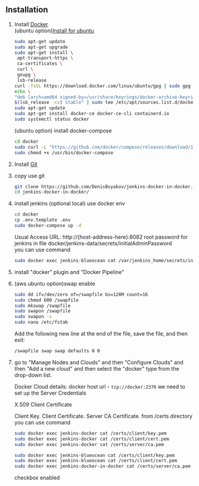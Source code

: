 Installation 
------------
1. Install [Docker](https://docker.com)  
   (ubuntu option)[Install for ubuntu](https://docs.docker.com/engine/install/ubuntu/)
   ```bash
   sudo apt-get update
   sudo apt-get upgrade
   sudo apt-get install \
    apt-transport-https \
    ca-certificates \
    curl \
    gnupg \
    lsb-release
   curl -fsSL https://download.docker.com/linux/ubuntu/gpg | sudo gpg --dearmor -o /usr/share/keyrings/docker-archive-keyring.gpg
   echo \
   "deb [arch=amd64 signed-by=/usr/share/keyrings/docker-archive-keyring.gpg] https://download.docker.com/linux/ubuntu \
   $(lsb_release -cs) stable" | sudo tee /etc/apt/sources.list.d/docker.list > /dev/null
   sudo apt-get update
   sudo apt-get install docker-ce docker-ce-cli containerd.io
   sudo systemctl status docker
   ```
   (ubuntu option) install docker-compose 
    ```bash
   cd docker
   sudo curl -L "https://github.com/docker/compose/releases/download/1.29.0/docker-compose-$(uname -s)-$(uname -m)" -o /usr/bin/docker-compose
   sudo chmod +x /usr/bin/docker-compose
    ```
2. Install [Git](https://git-scm.com/downloads)
3. copy use git
   ```bash
   git clone https://github.com/DenisBuyakov/jenkins-docker-in-docker.git
   cd jenkins-docker-in-docker/
    ```
4. install jenkins
   (optional local) use docker env
    ```bash
   cd docker
   cp .env.template .env
   sudo docker-compose up -d
    ```
   Usual Access URL: http://{host-address-here}:8082
   root password for jenkins in file docker/jenkins-data/secrets/initialAdminPassword  
   you can use command
   ```bash
   sudo docker exec jenkins-blueocean cat /var/jenkins_home/secrets/initialAdminPassword
   ```
5. install "docker" plugin and "Docker Pipeline"
6. (aws ubuntu option)swap enable
   ```bash
   sudo dd if=/dev/zero of=/swapfile bs=128M count=16
   sudo chmod 600 /swapfile
   sudo mkswap /swapfile
   sudo swapon /swapfile
   sudo swapon -s
   sudo nano /etc/fstab
    ```
   Add the following new line at the end of the file, save the file, and then exit:
   ```bash
   /swapfile swap swap defaults 0 0
   ```
7. go to "Manage Nodes and Clouds" and then "Configure Clouds" and then "Add a new cloud" and then select the "docker" type from the drop-down list.

   Docker Cloud details:
   docker host url -  `tcp://docker:2376`
   we need to set up the Server Credentials

   X.509 Client Certificate
   
   Client Key.
   Client Certificate.
   Server CA Certificate.
   from /certs directory
   you can use command
   ```bash
   sudo docker exec jenkins-docker cat /certs/client/key.pem
   sudo docker exec jenkins-docker cat /certs/client/cert.pem
   sudo docker exec jenkins-docker cat /certs/server/ca.pem
   
   sudo docker exec jenkins-blueocean cat /certs/client/key.pem
   sudo docker exec jenkins-blueocean cat /certs/client/cert.pem
   sudo docker exec jenkins-docker-in-docker cat /certs/server/ca.pem
   ```
   checkbox enabled

